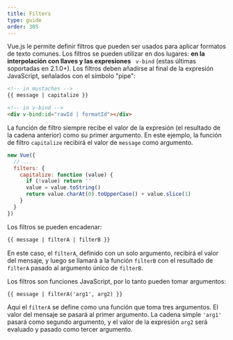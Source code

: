 ```yaml
---
title: Filters
type: guide
order: 305
---
```


Vue.js le permite definir filtros que pueden ser usados para aplicar formatos de texto comunes. Los filtros se pueden utilizar en dos lugares: **en la interpolación con llaves y las expresiones** ` v-bind`  (estas últimas soportadas en 2.1.0+). Los filtros deben añadirse al final de la expresión JavaScript, señalados con el símbolo "pipe":

``` html
<!-- in mustaches -->
{{ message | capitalize }}

<!-- in v-bind -->
<div v-bind:id="rawId | formatId"></div>
```

La función de filtro siempre recibe el valor de la expresión (el resultado de la cadena anterior) como su primer argumento. En este ejemplo, la función de filtro `capitalize` recibirá el valor de `message` como argumento.

``` js
new Vue({
  // ...
  filters: {
    capitalize: function (value) {
      if (!value) return ''
      value = value.toString()
      return value.charAt(0).toUpperCase() + value.slice(1)
    }
  }
})
```

Los filtros se pueden encadenar:

``` html
{{ message | filterA | filterB }}
```

En este caso, el `filterA`, definido con un solo argumento, recibirá el valor del mensaje, y luego se llamará a la función `filterB` con el resultado de `filterA` pasado al argumento único de `filterB`.

Los filtros son funciones JavaScript, por lo tanto pueden tomar argumentos:

``` html
{{ message | filterA('arg1', arg2) }}
```

Aquí el `filterA` se define como una función que toma tres argumentos. El valor del mensaje se pasará al primer argumento. La cadena simple `'arg1'` pasará como segundo argumento, y el valor de la expresión `arg2` será evaluado y pasado como tercer argumento.